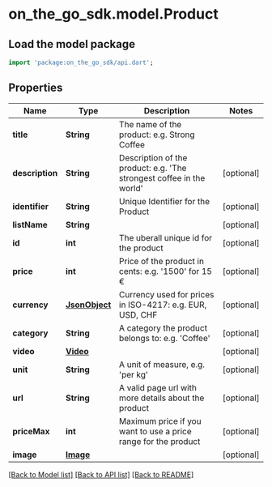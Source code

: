 # on_the_go_sdk.model.Product

## Load the model package
```dart
import 'package:on_the_go_sdk/api.dart';
```

## Properties
Name | Type | Description | Notes
------------ | ------------- | ------------- | -------------
**title** | **String** | The name of the product: e.g. Strong Coffee | 
**description** | **String** | Description of the product: e.g. 'The strongest coffee in the world' | [optional] 
**identifier** | **String** | Unique Identifier for the Product | [optional] 
**listName** | **String** |  | [optional] 
**id** | **int** | The uberall unique id for the product | [optional] 
**price** | **int** | Price of the product in cents: e.g. '1500' for 15 € | [optional] 
**currency** | [**JsonObject**](.md) | Currency used for prices in ISO-4217: e.g. EUR, USD, CHF | [optional] 
**category** | **String** | A category the product belongs to: e.g. 'Coffee' | [optional] 
**video** | [**Video**](Video.md) |  | [optional] 
**unit** | **String** | A unit of measure, e.g. 'per kg' | [optional] 
**url** | **String** | A valid page url with more details about the product | [optional] 
**priceMax** | **int** | Maximum price if you want to use a price range for the product | [optional] 
**image** | [**Image**](Image.md) |  | [optional] 

[[Back to Model list]](../README.md#documentation-for-models) [[Back to API list]](../README.md#documentation-for-api-endpoints) [[Back to README]](../README.md)


